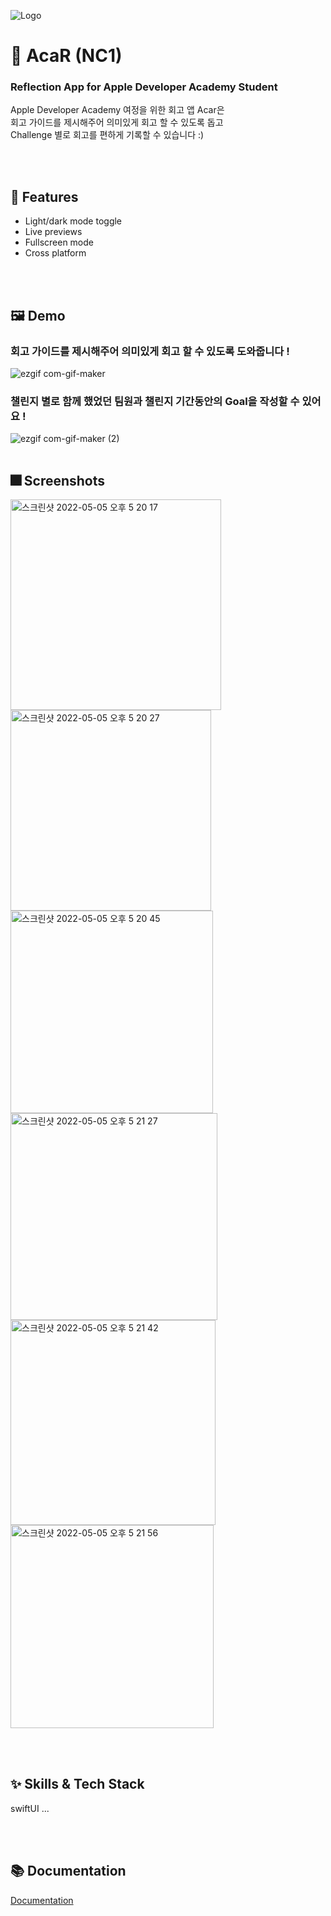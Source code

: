 
![Logo](https://dummyimage.com/1000x300/000/fff.png)


# :iphone: AcaR (NC1)
### Reflection App for Apple Developer Academy Student

Apple Developer Academy 여정을 위한 회고 앱 Acar은 </br>
회고 가이드를 제시해주어 의미있게 회고 할 수 있도록 돕고</br>
Challenge 별로 회고를 편하게 기록할 수 있습니다 :)

<br></br>
## :pushpin: Features

- Light/dark mode toggle
- Live previews
- Fullscreen mode
- Cross platform

<br></br>
## :framed_picture: Demo
### 회고 가이드를 제시해주어 의미있게 회고 할 수 있도록 도와줍니다 !
![ezgif com-gif-maker](https://user-images.githubusercontent.com/82457928/166897608-5e5afa6f-a2a0-401d-bf18-2a6a85e45ae7.gif)

### 챌린지 별로 함께 했었던 팀원과 챌린지 기간동안의 Goal을 작성할 수 있어요 !
![ezgif com-gif-maker (2)](https://user-images.githubusercontent.com/82457928/166897599-988548d3-33ce-4d9d-83b2-b2a3d9f2bae0.gif)
<br></br>

## :fireworks: Screenshots
<div>
<img width="337" alt="스크린샷 2022-05-05 오후 5 20 17" src="https://user-images.githubusercontent.com/82457928/166886753-2d38e70b-a444-4ee3-a473-2263c92c466f.png">
<img width="321" alt="스크린샷 2022-05-05 오후 5 20 27" src="https://user-images.githubusercontent.com/82457928/166886763-22124298-7746-4c26-a7d3-dc9049d4ec16.png">
<img width="324" alt="스크린샷 2022-05-05 오후 5 20 45" src="https://user-images.githubusercontent.com/82457928/166886773-3c285336-4cdc-4f70-8f2e-a742dc9b73e0.png">
 </div>
 <div>
<img width="331" alt="스크린샷 2022-05-05 오후 5 21 27" src="https://user-images.githubusercontent.com/82457928/166886779-cce5ebe9-cac6-41fa-a59d-f4d56102a598.png">
<img width="328" alt="스크린샷 2022-05-05 오후 5 21 42" src="https://user-images.githubusercontent.com/82457928/166886788-8b311e33-7ab7-42aa-b10e-06321dc1fdf1.png">
<img width="325" alt="스크린샷 2022-05-05 오후 5 21 56" src="https://user-images.githubusercontent.com/82457928/166886796-c0e2519b-63d5-4eb1-be01-2e3250e3ecb2.png">
 </div>

<br></br>
## :sparkles: Skills & Tech Stack
swiftUI ...

<br></br>
## :books: Documentation

[Documentation](https://linktodocumentation)

<br></br>
